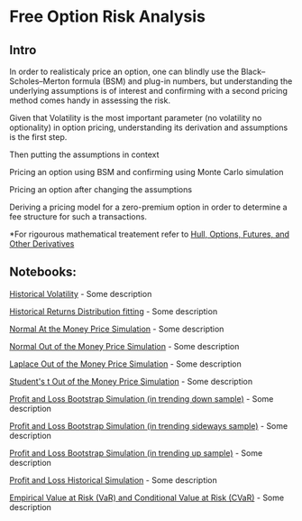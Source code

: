 # Free Option Risk Analysis

## Intro

In order to realisticaly price an option, one can blindly use the Black–Scholes–Merton formula (BSM) and plug-in numbers,
but understanding the underlying assumptions is of interest and confirming with a second pricing method comes handy in assessing the risk.

Given that Volatility is the most important parameter (no volatility no optionality) in option pricing, understanding its derivation and assumptions is the first step.

Then putting the assumptions in context

Pricing an option using BSM and confirming using Monte Carlo simulation

Pricing an option after changing the assumptions 

Deriving a pricing model for a zero-premium option in order to determine a fee structure for such a transactions.

*For rigourous mathematical treatement refer to [Hull, Options, Futures, and Other Derivatives](https://www.pearson.com/nl/en_NL/higher-education/subject-catalogue/finance/Options-Futures-and-Other-Derivatives-Hull.html)

## Notebooks:

[Historical Volatility](historical_volatility.ipynb) - Some description

[Historical Returns Distribution fitting](historical_returns_fit.ipynb) - Some description

[Normal At the Money Price Simulation](normal_at_money_simulation.ipynb) - Some description

[Normal Out of the Money Price Simulation](normal_out_money_simulation.ipynb) - Some description

[Laplace Out of the Money Price Simulation](laplace_out_money_simulation.ipynb) - Some description

[Student's t Out of the Money Price Simulation](student_t_out_money_simulation.ipynb) - Some description

[Profit and Loss Bootstrap Simulation (in trending down sample)](pnl_bootstrap_down_simulation.ipynb) - Some description

[Profit and Loss Bootstrap Simulation (in trending sideways sample)](pnl_bootstrap_sideways_simulation.ipynb) - Some description

[Profit and Loss Bootstrap Simulation (in trending up sample)](pnl_bootstrap_up_simulation.ipynb) - Some description

[Profit and Loss Historical Simulation](pnl_historical_simulation.ipynb) - Some description

[Empirical Value at Risk (VaR) and Conditional Value at Risk (CVaR)](historical_var.ipynb) - Some description
